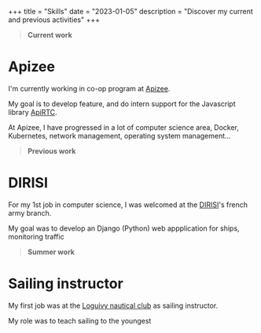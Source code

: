 +++
title = "Skills"
date = "2023-01-05"
description = "Discover my current and previous activities"
+++

>**Current work**

# Apizee
I'm currently working in co-op program at [Apizee](https://www.apizee.com). 

My goal is to develop feature, and do intern support for the Javascript library [ApiRTC](https://www.apirtc.com).

At Apizee, I have progressed in a lot of computer science area, Docker, Kubernetes, network management, operating system management...

>**Previous work**

# DIRISI
For my 1st job in computer science, I was welcomed at the [DIRISI](https://www.defense.gouv.fr/dirisi)'s french army branch. 

My goal was to develop an Django (Python) web appplication for ships, monitoring traffic

>**Summer work**

# Sailing instructor
My first job was at the [Loguivy nautical club](https://www.polenautique.guingamp-paimpol-agglo.bzh/) as sailing instructor. 

My role was to teach sailing to the youngest